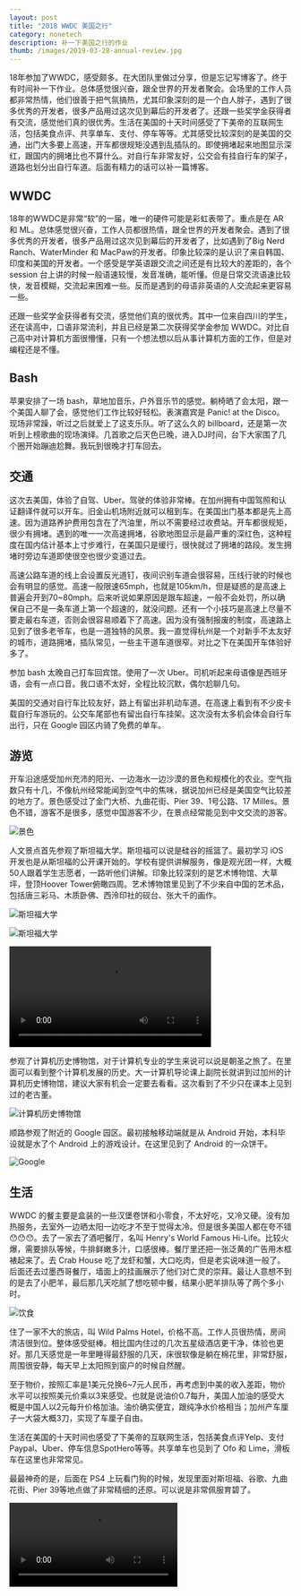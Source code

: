 ```yaml
---
layout: post
title: "2018 WWDC 美国之行"
category: nonetech
description: 补一下美国之行的作业
thumb: /images/2019-03-28-annual-review.jpg
---
```


18年参加了WWDC，感受颇多。在大团队里做过分享，但是忘记写博客了。终于有时间补一下作业。总体感觉很兴奋，跟全世界的开发者聚会。会场里的工作人员都非常热情，他们很善于把气氛搞热，尤其印象深刻的是一个白人胖子，遇到了很多优秀的开发者，很多产品用过这次见到幕后的开发者了。还跟一些奖学金获得者有交流，感觉他们真的很优秀。生活在美国的十天时间感受了下美帝的互联网生活，包括美食点评、共享单车、支付、停车等等。尤其感受比较深刻的是美国的交通，出门大多要上高速，开车都很规矩没遇到乱插队的。即使拥堵起来地图显示深红，跟国内的拥堵比也不算什么。对自行车非常友好，公交会有挂自行车的架子，道路也划分出自行车道。后面有精力的话可以补一篇博客。

## WWDC

18年的WWDC是非常“软”的一届，唯一的硬件可能是彩虹表带了。重点是在 AR 和 ML。总体感觉很兴奋，工作人员都很热情，跟全世界的开发者聚会。遇到了很多优秀的开发者，很多产品用过这次见到幕后的开发者了，比如遇到了Big Nerd Ranch、WaterMinder 和 MacPaw的开发者。印象比较深的是认识了来自韩国、印度和美国的开发者。一个感受是学英语跟交流之间还是有比较大的差距的，各个 session 台上讲的时候一般语速较慢，发音准确，能听懂。但是日常交流语速比较快，发音模糊，交流起来困难一些。反而是遇到的母语非英语的人交流起来更容易一些。

还跟一些奖学金获得者有交流，感觉他们真的很优秀。其中一位来自四川的学生，还在读高中，口语非常流利，并且已经是第二次获得奖学金参加 WWDC。对比自己高中对计算机方面很懵懂，只有一个想法想以后从事计算机方面的工作，但是对编程还是不懂。

## Bash

苹果安排了一场 bash，草地加音乐，户外音乐节的感觉。躺椅晒了会太阳，跟一个美国人聊了会，感觉他们工作比较好轻松。表演嘉宾是 Panic! at the Disco。现场非常躁，听过之后就爱上了这支乐队。听了这么久的 billboard，还是第一次听到上榜歌曲的现场演绎。几首歌之后天色已晚，进入DJ时间，台下大家围了几个圈开始蹦迪尬舞。我玩到很晚才打车回去。

## 交通

这次去美国，体验了自驾、Uber。驾驶的体验非常棒。在加州拥有中国驾照和认证翻译件就可以开车。旧金山机场附近就可以租到车。在美国出门基本都是先上高速。因为道路养护费用包含在了汽油里，所以不需要经过收费站。开车都很规矩，很少有拥堵。遇到的唯一一次高速拥堵，谷歌地图显示是最严重的深红色，这种程度在国内估计基本上寸步难行，在美国只是缓行，很快就过了拥堵的路段。发生拥堵时旁边车道即使很空也很少变道过去。

高速公路车道的线上会设置反光道钉，夜间识别车道会很容易，压线行驶的时候也会有明显的感觉。高速一般限速65mph，也就是105km/h，但是疑惑的是高速上普遍会开到70~80mph。后来听说如果原因是跟车超速，一般不会处罚，所以确保自己不是一条车道上第一个超速的，就没问题。还有一个小技巧是高速上尽量不要走最右车道，否则会很容易顺着下了高速。因为没有强制报废的制度，高速路上见到了很多老爷车，也是一道独特的风景。我一直觉得杭州是一个对新手不太友好的城市，道路拥堵，插队常见，一些主干道车道很窄。对比之下在美国开车体验好多了。

参加 bash 太晚自己打车回宾馆。使用了一次 Uber。司机听起来母语像是西班牙语，会有一点口音。我口语不太好，全程比较沉默，偶尔尬聊几句。

美国的交通对自行车比较友好，路上有留出非机动车道。在高速上看到有不少皮卡载自行车游玩的。公交车尾部也有留出自行车挂架。这次没有太多机会体会自行车出行，只在 Google 园区内骑了免费的单车。

## 游览

开车沿途感受加州充沛的阳光、一边海水一边沙漠的景色和规模化的农业。空气指数只有十几，不像杭州经常能闻到空气中的焦味，据说加州已经是美国空气比较差的地方了。景色感受过了金门大桥、九曲花街、Pier 39、1号公路、17 Milles。景色不错，游客不是很多，感觉中国游客不少，在景点经常能见到中文交流的游客。

![景色](/images/2020-01-01-wwdc-4.jpg)

人文景点首先参观了斯坦福大学。斯坦福可以说是硅谷的摇篮了。最初学习 iOS 开发也是从斯坦福的公开课开始的。学校有提供讲解服务，像是观光团一样，大概50人跟着学生志愿者，一路听他们讲解。印象比较深刻的是艺术博物馆、大草坪，登顶Hoover Tower俯瞰四周。艺术博物馆里见到了不少来自中国的艺术品，包括唐三彩马、木质卧佛、西泠印社的砚台、张大千的画作。

![斯坦福大学](/images/2020-01-01-wwdc-1.jpg)

![斯坦福大学](/images/2020-01-01-wwdc-5.jpg)

<video controls style="width: 360px;">
  <source src="/images/2020-01-01-wwdc-2.mp4" type="video/mp4"/>
</video>

参观了计算机历史博物馆，对于计算机专业的学生来说可以说是朝圣之旅了。在里面可以看到整个计算机发展的历史。大一计算机导论课上副院长就讲到过加州的计算机历史博物馆，建议大家有机会一定要去看看。这次看到了不少只在课本上见到过的老古董。

![计算机历史博物馆](/images/2020-01-01-wwdc-2.jpg)

顺路参观了附近的 Google 园区。最初接触移动端就是从 Android 开始，本科毕设就是水了个 Android 上的游戏设计。在这里见到了 Android 的一众饼干。

![Google](/images/2020-01-01-wwdc-3.jpg)


## 生活

WWDC 的餐主要是盒装的一些汉堡卷饼和小零食，不太好吃，又冷又硬。没有加热服务，去室外一边晒太阳一边吃才不至于觉得太冷。但是很多美国人都在夸不错😯😯😯。去了一家去了酒吧餐厅，名叫 Henry's World Famous Hi-Life。比较火爆，需要排队等候，牛排鲜嫩多汁，口感很棒。餐厅里还把一张泛黄的广告用木框裱起来了。去 Crab House 吃了龙虾和蟹，大口吃肉，但是老实说味道一般了。后面还去过墨西哥餐厅，墙面上的挂画展示了他们对亡灵的崇拜。最让人意想不到的是去了小肥羊，最后那几天吃腻了想吃顿中餐，结果小肥羊排队等了两个多小时。

![饮食](/images/2020-01-01-wwdc-6.jpg)

住了一家不大的旅店，叫 Wild Palms Hotel，价格不高。工作人员很热情，房间清洁很到位。整体感受挺棒。相比国内住过的几次五星级酒店更干净，体验也更好。那几天感觉是一年里睡得最舒服的几天，床很软像是躺在棉花里，非常舒服，周围很安静，每天早上太阳照到窗户的时候自然醒。

至于物价，按照汇率是1美元兑换6~7元人民币，再考虑到中美的收入差距，物价水平可以按照美元价乘以3来感受。也就是说油价0.7每升，美国人加油的感受大概是中国人以2元每升价格加油。油价确实便宜，跟纯净水价格相当；加州产车厘子一大袋大概3刀，实现了车厘子自由。

生活在美国的十天时间也感受了下美帝的互联网生活，包括美食点评Yelp、支付Paypal、Uber、停车信息SpotHero等等。共享单车也见到了 Ofo 和 Lime，滑板车在这里也非常常见。

最最神奇的是，后面在 PS4 上玩看门狗的时候，发现里面对斯坦福、谷歌、九曲花街、Pier 39等地点做了非常精细的还原。可以说是非常佩服育碧了。

<video controls>
  <source src="/images/2020-01-01-wwdc-1.mp4" type="video/mp4"/>
</video>